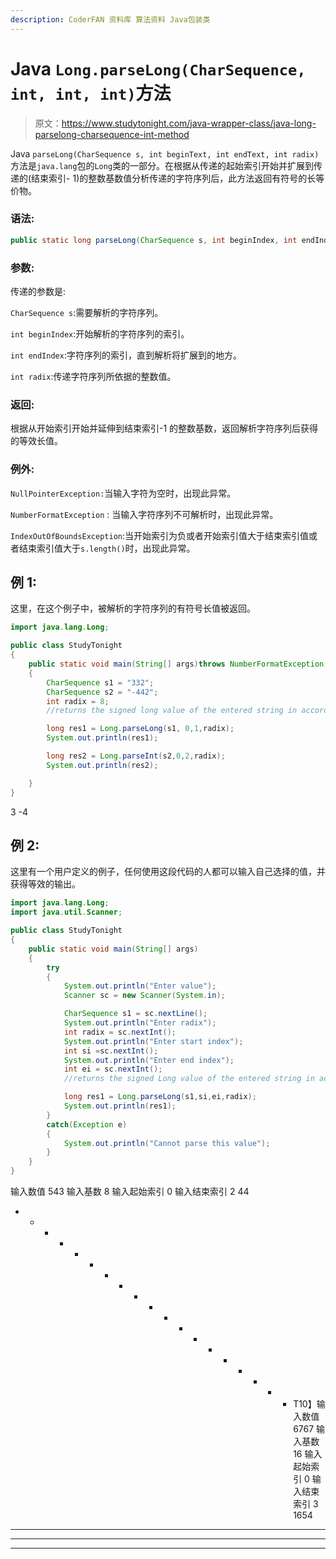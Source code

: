 ```yaml
---
description: CoderFAN 资料库 算法资料 Java包装类
---
```


# Java `Long.parseLong(CharSequence, int, int, int)`方法

> 原文：<https://www.studytonight.com/java-wrapper-class/java-long-parselong-charsequence-int-method>

Java `parseLong(CharSequence s, int beginText, int endText, int radix)`方法是`java.lang`包的`Long`类的一部分。在根据从传递的起始索引开始并扩展到传递的(结束索引- 1)的整数基数值分析传递的字符序列后，此方法返回有符号的长等价物。

### 语法:

```java
public static long parseLong(CharSequence s, int beginIndex, int endIndex, int radix) throws NumberFormatException
```

### 参数:

传递的参数是:

`CharSequence s`:需要解析的字符序列。

`int beginIndex`:开始解析的字符序列的索引。

`int endIndex`:字符序列的索引，直到解析将扩展到的地方。

`int radix`:传递字符序列所依据的整数值。

### 返回:

根据从开始索引开始并延伸到结束索引-1 的整数基数，返回解析字符序列后获得的等效长值。

### 例外:

`NullPointerException:`当输入字符为空时，出现此异常。

`NumberFormatException` : 当输入字符序列不可解析时，出现此异常。

`IndexOutOfBoundsException`:当开始索引为负或者开始索引值大于结束索引值或者结束索引值大于`s.length()`时，出现此异常。

## 例 1:

这里，在这个例子中，被解析的字符序列的有符号长值被返回。

```java
import java.lang.Long;

public class StudyTonight
{  
    public static void main(String[] args)throws NumberFormatException 
    { 
	    CharSequence s1 = "332";
        CharSequence s2 = "-442";
        int radix = 8;  
        //returns the signed long value of the entered string in accordance with the radix and beginning and end index

        long res1 = Long.parseLong(s1, 0,1,radix);
        System.out.println(res1); 

        long res2 = Long.parseInt(s2,0,2,radix);
        System.out.println(res2);  

    }          
}
```

3
-4

## 例 2:

这里有一个用户定义的例子，任何使用这段代码的人都可以输入自己选择的值，并获得等效的输出。

```java
import java.lang.Long;
import java.util.Scanner;

public class StudyTonight
{  
    public static void main(String[] args)
    { 
        try
	    {
            System.out.println("Enter value");
            Scanner sc = new Scanner(System.in);

	        CharSequence s1 = sc.nextLine();
	        System.out.println("Enter radix");
            int radix = sc.nextInt();
	        System.out.println("Enter start index");
            int si =sc.nextInt();
	        System.out.println("Enter end index");
            int ei = sc.nextInt();
            //returns the signed Long value of the entered string in accordance with the radix and beginning and end index

            long res1 = Long.parseLong(s1,si,ei,radix);
            System.out.println(res1); 
        }  
	    catch(Exception e)
	    {
	        System.out.println("Cannot parse this value");
	    }   
    }         
} 
```

输入数值
543
输入基数
8
输入起始索引
0
输入结束索引
2
44
* * * * * * * * * * * * * * * * * * * T10】输入数值
6767
输入基数
16
输入起始索引
0
输入结束索引
3
1654
* * * * * * * * * * * * * * * * * * * * * * * * * * *

* * *

* * *